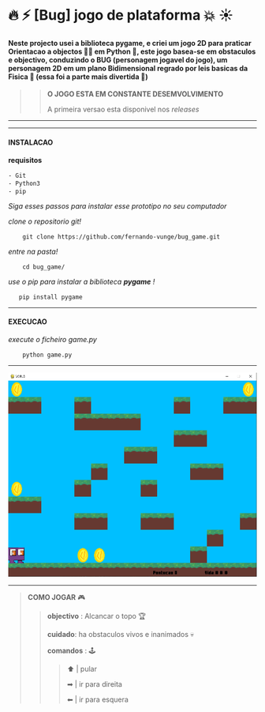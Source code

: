 # 🔥 ⚡ [Bug] jogo de plataforma 💥 ☀

#### Neste projecto usei a biblioteca pygame, e criei um jogo 2D para praticar Orientacao a objectos 👌🏿 em Python 🐍, este jogo basea-se em obstaculos e objectivo, conduzindo o BUG (personagem jogavel do jogo), um personagem 2D em um plano Bidimensional regrado por leis basicas da Fisica 🍎 (essa foi a parte mais divertida 💙)

>>**O JOGO ESTA EM CONSTANTE DESEMVOLVIMENTO**
>>
>> A primeira versao esta disponivel nos *releases*

---

---

#### INSTALACAO

**requisitos**
    
    - Git
    - Python3
    - pip 

*Siga esses passos para instalar esse prototipo no seu computador*

*clone o repositorio git!*

```
    git clone https://github.com/fernando-vunge/bug_game.git
```

*entre na pasta!*

```
    cd bug_game/
```
*use o pip para instalar a biblioteca ***pygame*** !*

```
   pip install pygame
```


---

#### EXECUCAO

*execute o ficheiro game.py*

```
    python game.py
```
---

![Prototipo](/assets/captura.png)

---

>**COMO JOGAR** 🎮
>
>
>> **objectivo** : Alcancar o topo 🏆
>>
>> **cuidado**: ha obstaculos vivos e inanimados 💀
>>
>> **comandos** : 🕹
>>
>>
>>> ⬆ | pular
>>>
>>> ➡ | ir para direita
>>>
>>> ⬅ | ir para esquera

